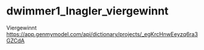 # dwimmer1_lnagler_viergewinnt
Viergewinnt
https://app.genmymodel.com/api/dictionary/projects/_egKrcHnwEeyzq6ra3GZCdA